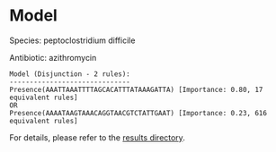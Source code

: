 
# Model

Species: peptoclostridium difficile

Antibiotic: azithromycin

```
Model (Disjunction - 2 rules):
------------------------------
Presence(AAATTAAATTTTAGCACATTTATAAAGATTA) [Importance: 0.80, 17 equivalent rules]
OR
Presence(AAAATAAGTAAACAGGTAACGTCTATTGAAT) [Importance: 0.23, 616 equivalent rules]

```

For details, please refer to the [results directory](../../../../../results/scm_b/peptoclostridium+difficile/azithromycin/repeat_8/).

